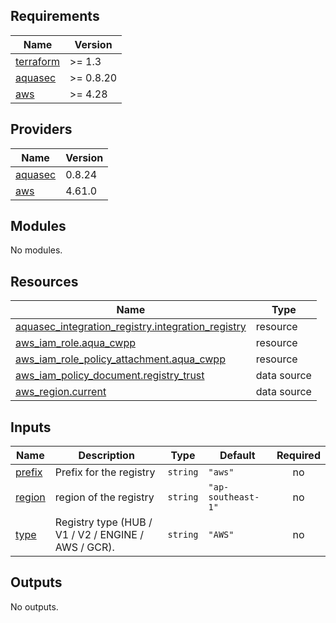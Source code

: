 <!-- BEGIN_TF_DOCS -->
## Requirements

| Name | Version |
|------|---------|
| <a name="requirement_terraform"></a> [terraform](#requirement\_terraform) | >= 1.3 |
| <a name="requirement_aquasec"></a> [aquasec](#requirement\_aquasec) | >= 0.8.20 |
| <a name="requirement_aws"></a> [aws](#requirement\_aws) | >= 4.28 |

## Providers

| Name | Version |
|------|---------|
| <a name="provider_aquasec"></a> [aquasec](#provider\_aquasec) | 0.8.24 |
| <a name="provider_aws"></a> [aws](#provider\_aws) | 4.61.0 |

## Modules

No modules.

## Resources

| Name | Type |
|------|------|
| [aquasec_integration_registry.integration_registry](https://registry.terraform.io/providers/aquasecurity/aquasec/latest/docs/resources/integration_registry) | resource |
| [aws_iam_role.aqua_cwpp](https://registry.terraform.io/providers/hashicorp/aws/latest/docs/resources/iam_role) | resource |
| [aws_iam_role_policy_attachment.aqua_cwpp](https://registry.terraform.io/providers/hashicorp/aws/latest/docs/resources/iam_role_policy_attachment) | resource |
| [aws_iam_policy_document.registry_trust](https://registry.terraform.io/providers/hashicorp/aws/latest/docs/data-sources/iam_policy_document) | data source |
| [aws_region.current](https://registry.terraform.io/providers/hashicorp/aws/latest/docs/data-sources/region) | data source |

## Inputs

| Name | Description | Type | Default | Required |
|------|-------------|------|---------|:--------:|
| <a name="input_prefix"></a> [prefix](#input\_prefix) | Prefix for the registry | `string` | `"aws"` | no |
| <a name="input_region"></a> [region](#input\_region) | region of the registry | `string` | `"ap-southeast-1"` | no |
| <a name="input_type"></a> [type](#input\_type) | Registry type (HUB / V1 / V2 / ENGINE / AWS / GCR). | `string` | `"AWS"` | no |

## Outputs

No outputs.
<!-- END_TF_DOCS -->